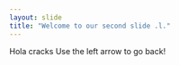 ```yaml
---
layout: slide
title: "Welcome to our second slide .l."
---
```

Hola cracks
Use the left arrow to go back!
